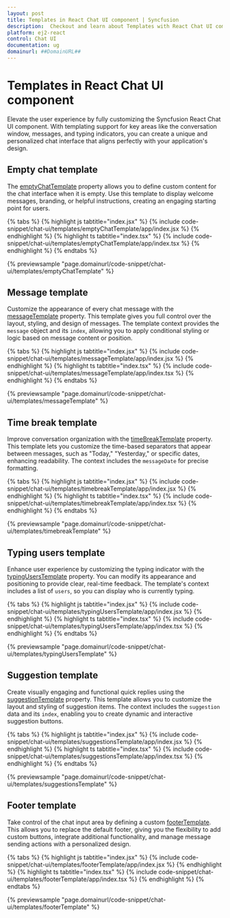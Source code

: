 ```yaml
---
layout: post
title: Templates in React Chat UI component | Syncfusion
description:  Checkout and learn about Templates with React Chat UI component of Syncfusion Essential JS 2 and more details.
platform: ej2-react
control: Chat UI
documentation: ug
domainurl: ##DomainURL##
---
```


# Templates in React Chat UI component

Elevate the user experience by fully customizing the Syncfusion React Chat UI component. With templating support for key areas like the conversation window, messages, and typing indicators, you can create a unique and personalized chat interface that aligns perfectly with your application's design.

## Empty chat template

The [emptyChatTemplate](../api/chat-ui/#emptychattemplate) property allows you to define custom content for the chat interface when it is empty. Use this template to display welcome messages, branding, or helpful instructions, creating an engaging starting point for users.

{% tabs %}
{% highlight js tabtitle="index.jsx" %}
{% include code-snippet/chat-ui/templates/emptyChatTemplate/app/index.jsx %}
{% endhighlight %}
{% highlight ts tabtitle="index.tsx" %}
{% include code-snippet/chat-ui/templates/emptyChatTemplate/app/index.tsx %}
{% endhighlight %}
{% endtabs %}

{% previewsample "page.domainurl/code-snippet/chat-ui/templates/emptyChatTemplate" %}

## Message template

Customize the appearance of every chat message with the [messageTemplate](../api/chat-ui/#messagetemplate) property. This template gives you full control over the layout, styling, and design of messages. The template context provides the `message` object and its `index`, allowing you to apply conditional styling or logic based on message content or position.

{% tabs %}
{% highlight js tabtitle="index.jsx" %}
{% include code-snippet/chat-ui/templates/messageTemplate/app/index.jsx %}
{% endhighlight %}
{% highlight ts tabtitle="index.tsx" %}
{% include code-snippet/chat-ui/templates/messageTemplate/app/index.tsx %}
{% endhighlight %}
{% endtabs %}

{% previewsample "page.domainurl/code-snippet/chat-ui/templates/messageTemplate" %}

## Time break template

Improve conversation organization with the [timeBreakTemplate](../api/chat-ui/#timebreaktemplate) property. This template lets you customize the time-based separators that appear between messages, such as "Today," "Yesterday," or specific dates, enhancing readability. The context includes the `messageDate` for precise formatting.

{% tabs %}
{% highlight js tabtitle="index.jsx" %}
{% include code-snippet/chat-ui/templates/timebreakTemplate/app/index.jsx %}
{% endhighlight %}
{% highlight ts tabtitle="index.tsx" %}
{% include code-snippet/chat-ui/templates/timebreakTemplate/app/index.tsx %}
{% endhighlight %}
{% endtabs %}

{% previewsample "page.domainurl/code-snippet/chat-ui/templates/timebreakTemplate" %}

## Typing users template

Enhance user experience by customizing the typing indicator with the [typingUsersTemplate](../api/chat-ui/#typinguserstemplate) property. You can modify its appearance and positioning to provide clear, real-time feedback. The template's context includes a list of `users`, so you can display who is currently typing.

{% tabs %}
{% highlight js tabtitle="index.jsx" %}
{% include code-snippet/chat-ui/templates/typingUsersTemplate/app/index.jsx %}
{% endhighlight %}
{% highlight ts tabtitle="index.tsx" %}
{% include code-snippet/chat-ui/templates/typingUsersTemplate/app/index.tsx %}
{% endhighlight %}
{% endtabs %}

{% previewsample "page.domainurl/code-snippet/chat-ui/templates/typingUsersTemplate" %}

## Suggestion template

Create visually engaging and functional quick replies using the [suggestionTemplate](../api/chat-ui/#suggestiontemplate) property. This template allows you to customize the layout and styling of suggestion items. The context includes the `suggestion` data and its `index`, enabling you to create dynamic and interactive suggestion buttons.

{% tabs %}
{% highlight js tabtitle="index.jsx" %}
{% include code-snippet/chat-ui/templates/suggestionsTemplate/app/index.jsx %}
{% endhighlight %}
{% highlight ts tabtitle="index.tsx" %}
{% include code-snippet/chat-ui/templates/suggestionsTemplate/app/index.tsx %}
{% endhighlight %}
{% endtabs %}

{% previewsample "page.domainurl/code-snippet/chat-ui/templates/suggestionsTemplate" %}

## Footer template

Take control of the chat input area by defining a custom [footerTemplate](../api/chat-ui/#footertemplate). This allows you to replace the default footer, giving you the flexibility to add custom buttons, integrate additional functionality, and manage message sending actions with a personalized design.

{% tabs %}
{% highlight js tabtitle="index.jsx" %}
{% include code-snippet/chat-ui/templates/footerTemplate/app/index.jsx %}
{% endhighlight %}
{% highlight ts tabtitle="index.tsx" %}
{% include code-snippet/chat-ui/templates/footerTemplate/app/index.tsx %}
{% endhighlight %}
{% endtabs %}

{% previewsample "page.domainurl/code-snippet/chat-ui/templates/footerTemplate" %}